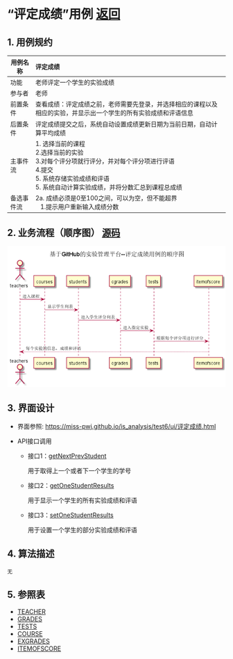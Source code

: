 
# “评定成绩”用例 [返回](../README.md)
## 1. 用例规约

|用例名称|评定成绩|
|-------|:-------------|
|功能|老师评定一个学生的实验成绩|
|参与者|老师|
|前置条件|查看成绩：评定成绩之前，老师需要先登录，并选择相应的课程以及相应的实验，并显示出一个学生的所有实验成绩和评语信息|
|后置条件| 评定成绩提交之后，系统自动设置成绩更新日期为当前日期，自动计算平均成绩|
|主事件流| 1. 选择当前的课程 <br/> 2.选择当前的实验  <br/> 3.对每个评分项就行评分，并对每个评分项进行评语  <br/> 4.提交 <br> 5. 系统存储实验成绩和评语<br/> 5. 系统自动计算实验成绩，并将分数汇总到课程总成绩 |
|备选事件流|2a. 成绩必须是0至100之间，可以为空，但不能超界 <br/>&nbsp;&nbsp; 1.提示用户重新输入成绩分数|


## 2. 业务流程（顺序图） [源码](../src/sequence评定成绩.puml)
![sequence1](../sequence评定成绩.png) 


## 3. 界面设计
- 界面参照: https://miss-pwj.github.io/is_analysis/test6/ui/评定成绩.html

- API接口调用

    - 接口1：[getNextPrevStudent](../接口/getNextPrevStudent.md)
      
        用于取得上一个或者下一个学生的学号
        
    - 接口2：[getOneStudentResults](../接口/getOneStudentResults.md)
      
        用于显示一个学生的所有实验成绩和评语
        
    - 接口3：[setOneStudentResults](../接口/setOneStudentResults.md)
    
        用于设置一个学生的部分实验成绩和评语
    
## 4. 算法描述
    无

## 5. 参照表

- [TEACHER](../数据库设计.md/#TEACHER)
- [GRADES](../数据库设计.md/#GRADES)
- [TESTS](../数据库设计.md/#TESTS)
- [COURSE](../数据库设计.md/#COURSE)
- [EXGRADES](../数据库设计.md/#EXGRADES)
- [ITEMOFSCORE](../数据库设计.md/#ITEMOFSCORE)



